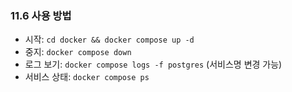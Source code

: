 ### 11.6 사용 방법

- 시작: `cd docker && docker compose up -d`
- 중지: `docker compose down`
- 로그 보기: `docker compose logs -f postgres` (서비스명 변경 가능)
- 서비스 상태: `docker compose ps`


